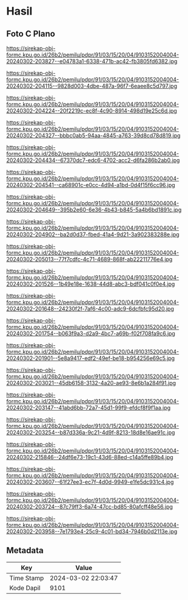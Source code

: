 # Hasil

## Foto C Plano

https://sirekap-obj-formc.kpu.go.id/26b2/pemilu/pdpr/91/03/15/20/04/9103152004004-20240302-203827--e04783a1-6338-471b-ac42-fb3805fd6382.jpg

https://sirekap-obj-formc.kpu.go.id/26b2/pemilu/pdpr/91/03/15/20/04/9103152004004-20240302-204115--9828d003-4dbe-487a-96f7-6eaee8c5d797.jpg

https://sirekap-obj-formc.kpu.go.id/26b2/pemilu/pdpr/91/03/15/20/04/9103152004004-20240302-204224--20f2219c-ec8f-4c90-8914-498d19e25c6d.jpg

https://sirekap-obj-formc.kpu.go.id/26b2/pemilu/pdpr/91/03/15/20/04/9103152004004-20240302-204327--bbbc0ab5-94aa-4845-a763-39d8cd78d819.jpg

https://sirekap-obj-formc.kpu.go.id/26b2/pemilu/pdpr/91/03/15/20/04/9103152004004-20240302-204434--67370dc7-edc6-4702-acc2-d6fa286b2ab0.jpg

https://sirekap-obj-formc.kpu.go.id/26b2/pemilu/pdpr/91/03/15/20/04/9103152004004-20240302-204541--ca68901c-e0cc-4d94-a1bd-0d4f15f6cc96.jpg

https://sirekap-obj-formc.kpu.go.id/26b2/pemilu/pdpr/91/03/15/20/04/9103152004004-20240302-204649--395b2e60-6e36-4b43-b845-5a4b6bd1891c.jpg

https://sirekap-obj-formc.kpu.go.id/26b2/pemilu/pdpr/91/03/15/20/04/9103152004004-20240302-204902--ba2d0d37-fbed-41a4-9d21-3a902383288e.jpg

https://sirekap-obj-formc.kpu.go.id/26b2/pemilu/pdpr/91/03/15/20/04/9103152004004-20240302-205013--77f7cdfc-4c71-4689-868f-ab22211776e4.jpg

https://sirekap-obj-formc.kpu.go.id/26b2/pemilu/pdpr/91/03/15/20/04/9103152004004-20240302-201526--1b49e18e-1638-44d8-abc3-bdf041c0f0e4.jpg

https://sirekap-obj-formc.kpu.go.id/26b2/pemilu/pdpr/91/03/15/20/04/9103152004004-20240302-201648--24230f2f-7af6-4c00-adc9-6dcfbfc95d20.jpg

https://sirekap-obj-formc.kpu.go.id/26b2/pemilu/pdpr/91/03/15/20/04/9103152004004-20240302-201754--b063f9a3-d2a9-4bc7-a69b-f02f708fa9c6.jpg

https://sirekap-obj-formc.kpu.go.id/26b2/pemilu/pdpr/91/03/15/20/04/9103152004004-20240302-201901--5e8a9417-edf2-49ef-be18-b954256e69c5.jpg

https://sirekap-obj-formc.kpu.go.id/26b2/pemilu/pdpr/91/03/15/20/04/9103152004004-20240302-203021--45db6158-3132-4a20-ae93-8e6b1a284f91.jpg

https://sirekap-obj-formc.kpu.go.id/26b2/pemilu/pdpr/91/03/15/20/04/9103152004004-20240302-203147--41abd6bb-72a7-45d1-99f9-efdcf8f9f1aa.jpg

https://sirekap-obj-formc.kpu.go.id/26b2/pemilu/pdpr/91/03/15/20/04/9103152004004-20240302-203254--b87d336a-9c21-4d9f-8213-18d8e16ae91c.jpg

https://sirekap-obj-formc.kpu.go.id/26b2/pemilu/pdpr/91/03/15/20/04/9103152004004-20240302-215846--24df6e73-19c1-43d6-88ed-c14a5ffe89b4.jpg

https://sirekap-obj-formc.kpu.go.id/26b2/pemilu/pdpr/91/03/15/20/04/9103152004004-20240302-203607--61f27ee3-ec7f-4d0d-9949-e1fe5dc931c4.jpg

https://sirekap-obj-formc.kpu.go.id/26b2/pemilu/pdpr/91/03/15/20/04/9103152004004-20240302-203724--87c79ff3-6a74-47cc-bd85-80afcff48e56.jpg

https://sirekap-obj-formc.kpu.go.id/26b2/pemilu/pdpr/91/03/15/20/04/9103152004004-20240302-203958--7e1793e4-25c9-4c01-bd34-7946b0d2113e.jpg


## Metadata

| Key        | Value               |
| ---------- | ------------------- |
| Time Stamp | 2024-03-02 22:03:47 |
| Kode Dapil | 9101                |




